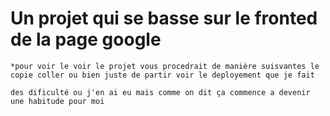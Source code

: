 # Un projet qui se basse sur le fronted de la page google 

    *pour voir le voir le projet vous procedrait de manière suisvantes le copie coller ou bien juste de partir voir le deployement que je fait 

    des dificulté ou j'en ai eu mais comme on dit ça commence a devenir une habitude pour moi